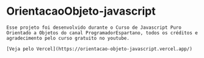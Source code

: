 # OrientacaoObjeto-javascript

    Esse projeto foi desenvolvido durante o Curso de Javascript Puro Orientado a Objetos do canal ProgramadorEspartano, todos os créditos e agradecimento pelo curso gratuito no youtube.

    [Veja pelo Vercel](https://orientacao-objeto-javascript.vercel.app/) 

